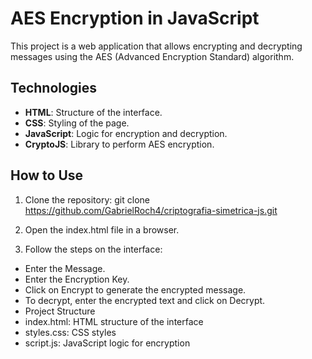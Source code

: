 # AES Encryption in JavaScript
This project is a web application that allows encrypting and decrypting messages using the AES (Advanced Encryption Standard) algorithm.

## Technologies
- **HTML**: Structure of the interface.
- **CSS**: Styling of the page.
- **JavaScript**: Logic for encryption and decryption.
- **CryptoJS**: Library to perform AES encryption.

## How to Use
1. Clone the repository:
git clone https://github.com/GabrielRoch4/criptografia-simetrica-js.git

2. Open the index.html file in a browser.

3. Follow the steps on the interface:
   
- Enter the Message.
- Enter the Encryption Key.
- Click on Encrypt to generate the encrypted message.
- To decrypt, enter the encrypted text and click on Decrypt.
- Project Structure
- index.html: HTML structure of the interface
- styles.css: CSS styles
- script.js: JavaScript logic for encryption
